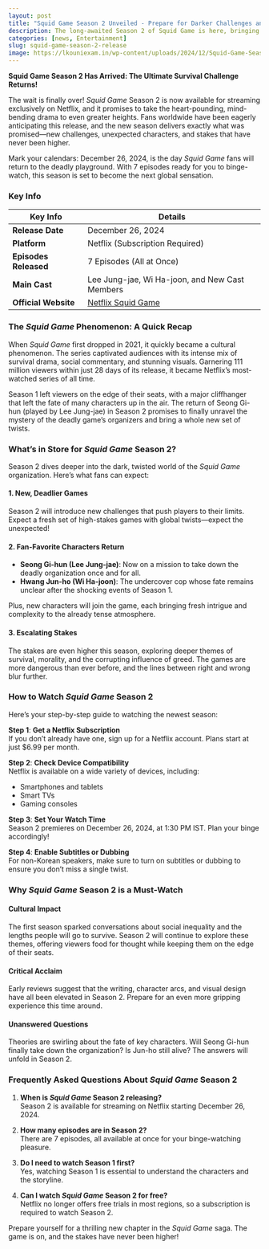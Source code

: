 ```yaml
---
layout: post
title: "Squid Game Season 2 Unveiled - Prepare for Darker Challenges and Deadlier Stakes"
description: The long-awaited Season 2 of Squid Game is here, bringing more mind-bending games, shocking twists, and the return of fan-favorite characters. Get ready for an unforgettable ride!
categories: [news, Entertainment]
slug: squid-game-season-2-release
image: https://lkouniexam.in/wp-content/uploads/2024/12/Squid-Game-Season-2-Released%E2%80%93-Get-Ready-for-the-Thrill-1024x576.jpg
---
```


**Squid Game Season 2 Has Arrived: The Ultimate Survival Challenge Returns!**

The wait is finally over! *Squid Game* Season 2 is now available for streaming exclusively on Netflix, and it promises to take the heart-pounding, mind-bending drama to even greater heights. Fans worldwide have been eagerly anticipating this release, and the new season delivers exactly what was promised—new challenges, unexpected characters, and stakes that have never been higher.

Mark your calendars: December 26, 2024, is the day *Squid Game* fans will return to the deadly playground. With 7 episodes ready for you to binge-watch, this season is set to become the next global sensation.

### Key Info

| Key Info           | Details                                   |
|--------------------|-------------------------------------------|
| **Release Date**    | December 26, 2024                         |
| **Platform**        | Netflix (Subscription Required)           |
| **Episodes Released** | 7 Episodes (All at Once)                |
| **Main Cast**       | Lee Jung-jae, Wi Ha-joon, and New Cast Members |
| **Official Website** | [Netflix Squid Game](https://www.netflix.com) |

### The *Squid Game* Phenomenon: A Quick Recap

When *Squid Game* first dropped in 2021, it quickly became a cultural phenomenon. The series captivated audiences with its intense mix of survival drama, social commentary, and stunning visuals. Garnering 111 million viewers within just 28 days of its release, it became Netflix’s most-watched series of all time.

Season 1 left viewers on the edge of their seats, with a major cliffhanger that left the fate of many characters up in the air. The return of Seong Gi-hun (played by Lee Jung-jae) in Season 2 promises to finally unravel the mystery of the deadly game’s organizers and bring a whole new set of twists.

### What’s in Store for *Squid Game* Season 2?

Season 2 dives deeper into the dark, twisted world of the *Squid Game* organization. Here’s what fans can expect:

#### 1. **New, Deadlier Games**
Season 2 will introduce new challenges that push players to their limits. Expect a fresh set of high-stakes games with global twists—expect the unexpected!

#### 2. **Fan-Favorite Characters Return**
- **Seong Gi-hun (Lee Jung-jae)**: Now on a mission to take down the deadly organization once and for all.
- **Hwang Jun-ho (Wi Ha-joon)**: The undercover cop whose fate remains unclear after the shocking events of Season 1.

Plus, new characters will join the game, each bringing fresh intrigue and complexity to the already tense atmosphere.

#### 3. **Escalating Stakes**
The stakes are even higher this season, exploring deeper themes of survival, morality, and the corrupting influence of greed. The games are more dangerous than ever before, and the lines between right and wrong blur further.

### How to Watch *Squid Game* Season 2

Here’s your step-by-step guide to watching the newest season:

**Step 1**: **Get a Netflix Subscription**  
If you don’t already have one, sign up for a Netflix account. Plans start at just $6.99 per month.

**Step 2**: **Check Device Compatibility**  
Netflix is available on a wide variety of devices, including:
- Smartphones and tablets
- Smart TVs
- Gaming consoles

**Step 3**: **Set Your Watch Time**  
Season 2 premieres on December 26, 2024, at 1:30 PM IST. Plan your binge accordingly!

**Step 4**: **Enable Subtitles or Dubbing**  
For non-Korean speakers, make sure to turn on subtitles or dubbing to ensure you don’t miss a single twist.

### Why *Squid Game* Season 2 is a Must-Watch

#### **Cultural Impact**
The first season sparked conversations about social inequality and the lengths people will go to survive. Season 2 will continue to explore these themes, offering viewers food for thought while keeping them on the edge of their seats.

#### **Critical Acclaim**
Early reviews suggest that the writing, character arcs, and visual design have all been elevated in Season 2. Prepare for an even more gripping experience this time around.

#### **Unanswered Questions**
Theories are swirling about the fate of key characters. Will Seong Gi-hun finally take down the organization? Is Jun-ho still alive? The answers will unfold in Season 2.

### Frequently Asked Questions About *Squid Game* Season 2

1. **When is *Squid Game* Season 2 releasing?**  
Season 2 is available for streaming on Netflix starting December 26, 2024.

2. **How many episodes are in Season 2?**  
There are 7 episodes, all available at once for your binge-watching pleasure.

3. **Do I need to watch Season 1 first?**  
Yes, watching Season 1 is essential to understand the characters and the storyline.

4. **Can I watch *Squid Game* Season 2 for free?**  
Netflix no longer offers free trials in most regions, so a subscription is required to watch Season 2.

Prepare yourself for a thrilling new chapter in the *Squid Game* saga. The game is on, and the stakes have never been higher!
